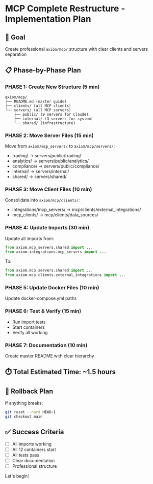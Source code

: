 # MCP Complete Restructure - Implementation Plan

## 🎯 Goal
Create professional `axiom/mcp/` structure with clear clients and servers separation

## 📋 Phase-by-Phase Plan

### PHASE 1: Create New Structure (5 min)
```
axiom/mcp/
├── README.md (master guide)
├── clients/ (all MCP clients)
└── servers/ (all MCP servers)
    ├── public/ (9 servers for Claude)
    ├── internal/ (3 servers for system)
    └── shared/ (infrastructure)
```

### PHASE 2: Move Server Files (15 min)
Move from `axiom/mcp_servers/` to `axiom/mcp/servers/`:
- trading/ → servers/public/trading/
- analytics/ → servers/public/analytics/
- compliance/ → servers/public/compliance/
- internal/ → servers/internal/
- shared/ → servers/shared/

### PHASE 3: Move Client Files (10 min)
Consolidate into `axiom/mcp/clients/`:
- integrations/mcp_servers/ → mcp/clients/external_integrations/
- mcp_clients/ → mcp/clients/data_sources/

### PHASE 4: Update Imports (30 min)
Update all imports from:
```python
from axiom.mcp_servers.shared import ...
from axiom.integrations.mcp_servers import ...
```

To:
```python
from axiom.mcp.servers.shared import ...
from axiom.mcp.clients.external_integrations import ...
```

### PHASE 5: Update Docker Files (10 min)
Update docker-compose.yml paths

### PHASE 6: Test & Verify (15 min)
- Run import tests
- Start containers
- Verify all working

### PHASE 7: Documentation (10 min)
Create master README with clear hierarchy

## ⏱️ Total Estimated Time: ~1.5 hours

## 🔄 Rollback Plan
If anything breaks:
```bash
git reset --hard HEAD~1
git checkout main
```

## ✅ Success Criteria
- [ ] All imports working
- [ ] All 12 containers start
- [ ] All tests pass
- [ ] Clear documentation
- [ ] Professional structure

Let's begin!